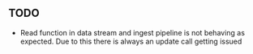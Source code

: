 ## TODO


- Read function in data stream and ingest pipeline is not behaving as expected.
    Due to this there is always an update call getting issued